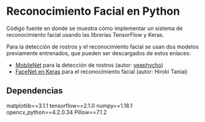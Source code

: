 # Reconocimiento Facial en Python

Código fuente en donde se muestra cómo implementar un sistema de reconocimiento facial usando las librerías TensorFlow y Keras.

Para la detección de rostros y el reconocimiento facial se usan dos modelos previamente entrenados, que pueden ser descargados de estos enlaces:

- [MobileNet](https://github.com/yeephycho/tensorflow-face-detection/blob/master/model/frozen_inference_graph_face.pb) para la detección de rostros (autor: [yeephycho](https://github.com/yeephycho))
- [FaceNet en Keras](https://drive.google.com/open?id=1pwQ3H4aJ8a6yyJHZkTwtjcL4wYWQb7bn) para el reconocimiento facial (autor: Hiroki Taniai)

## Dependencias
matplotlib==3.1.1
tensorflow==2.1.0
numpy==1.18.1
opencv_python==4.2.0.34
Pillow==7.1.2
